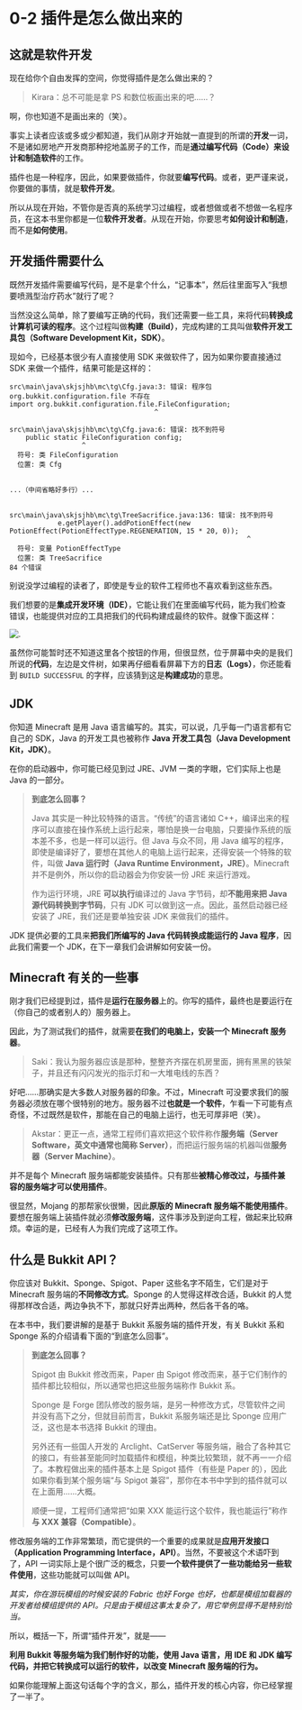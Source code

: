# 0-2 插件是怎么做出来的

## 这就是软件开发

现在给你个自由发挥的空间，你觉得插件是怎么做出来的？

> Kirara：总不可能是拿 PS 和数位板画出来的吧……？

啊，你也知道不是画出来的（笑）。

事实上读者应该或多或少都知道，我们从刚才开始就一直提到的所谓的**开发**一词，不是诸如房地产开发商那种挖地盖房子的工作，而是**通过编写代码（Code）来设计和制造软件**的工作。

插件也是一种程序，因此，如果要做插件，你就要**编写代码**。或者，更严谨来说，你要做的事情，就是**软件开发**。

所以从现在开始，不管你是否真的系统学习过编程，或者想做或者不想做一名程序员，在这本书里你都是一位**软件开发者**。从现在开始，你要思考**如何设计和制造**，而不是**如何使用**。

## 开发插件需要什么

既然开发插件需要编写代码，是不是拿个什么，“记事本”，然后往里面写入“我想要喷溅型治疗药水”就行了呢？

当然没这么简单，除了要编写正确的代码，我们还需要一些工具，来将代码**转换成计算机可读的程序**。这个过程叫做**构建（Build）**，完成构建的工具叫做**软件开发工具包（Software Development Kit，SDK）**。

现如今，已经基本很少有人直接使用 SDK 来做软件了，因为如果你要直接通过 SDK 来做一个插件，结果可能是这样的：

```
src\main\java\skjsjhb\mc\tg\Cfg.java:3: 错误: 程序包 org.bukkit.configuration.file 不存在
import org.bukkit.configuration.file.FileConfiguration;
                                    ^

src\main\java\skjsjhb\mc\tg\Cfg.java:6: 错误: 找不到符号
    public static FileConfiguration config;
                  ^
  符号: 类 FileConfiguration
  位置: 类 Cfg


...（中间省略好多行）...


src\main\java\skjsjhb\mc\tg\TreeSacrifice.java:136: 错误: 找不到符号
            e.getPlayer().addPotionEffect(new PotionEffect(PotionEffectType.REGENERATION, 15 * 20, 0));
                                                           ^
  符号: 变量 PotionEffectType
  位置: 类 TreeSacrifice
84 个错误
```

别说没学过编程的读者了，即使是专业的软件工程师也不喜欢看到这些东西。

我们想要的是**集成开发环境（IDE）**，它能让我们在里面编写代码，能为我们检查错误，也能提供对应的工具把我们的代码构建成最终的软件。就像下面这样：

![.](https://s2.loli.net/2023/12/19/zqRPCJrtdYn53FW.png)

虽然你可能暂时还不知道这里各个按钮的作用，但很显然，位于屏幕中央的是我们所说的**代码**，左边是文件树，如果再仔细看看屏幕下方的**日志（Logs）**，你还能看到 `BUILD SUCCESSFUL` 的字样，应该猜到这是**构建成功**的意思。

## JDK

你知道 Minecraft 是用 Java 语言编写的。其实，可以说，几乎每一门语言都有它自己的 SDK，Java 的开发工具也被称作 **Java 开发工具包（Java Development Kit，JDK）**。

在你的启动器中，你可能已经见到过 JRE、JVM 一类的字眼，它们实际上也是 Java 的一部分。

> **到底怎么回事？**
> 
> Java 其实是一种比较特殊的语言。“传统”的语言诸如 C++，编译出来的程序可以直接在操作系统上运行起来，哪怕是换一台电脑，只要操作系统的版本差不多，也是一样可以运行。但 Java 与众不同，用 Java 编写的程序，即使是编译好了，要想在其他人的电脑上运行起来，还得安装一个特殊的软件，叫做 **Java 运行时（Java Runtime Environment，JRE）**。Minecraft 并不是例外，所以你的启动器会为你安装一份 JRE 来运行游戏。
> 
> 作为运行环境，JRE **可以执行**编译过的 Java 字节码，却**不能用来把 Java 源代码转换到字节码**，只有 JDK 可以做到这一点。因此，虽然启动器已经安装了 JRE，我们还是要单独安装 JDK 来做我们的插件。

JDK 提供必要的工具来**把我们所编写的 Java 代码转换成能运行的 Java 程序**，因此我们需要一个 JDK，在下一章我们会讲解如何安装一份。

## Minecraft 有关的一些事

刚才我们已经提到过，插件是**运行在服务器**上的。你写的插件，最终也是要运行在（你自己的或者别人的）服务器上。

因此，为了测试我们的插件，就需要**在我们的电脑上，安装一个 Minecraft 服务器**。

> Saki：我认为服务器应该是那种，整整齐齐摆在机房里面，拥有黑黑的铁架子，并且还有闪闪发光的指示灯和一大堆电线的东西？

好吧……那确实是大多数人对服务器的印象。不过，Minecraft 可没要求我们的服务器必须放在哪个很特别的地方。服务器不过**也就是一个软件**，乍看一下可能有点奇怪，不过既然是软件，那能在自己的电脑上运行，也无可厚非吧（笑）。

> Akstar：更正一点，通常工程师们喜欢把这个软件称作**服务端（Server Software，英文中通常也简称 Server）**，而把运行服务端的机器叫做**服务器（Server Machine）**。

并不是每个 Minecraft 服务端都能安装插件。只有那些**被精心修改过，与插件兼容的服务端才可以使用插件**。

很显然，Mojang 的那帮家伙很懒，因此**原版的 Minecraft 服务端不能使用插件**。要想在服务端上装插件就必须**修改服务端**，这件事涉及到逆向工程，做起来比较麻烦。幸运的是，已经有人为我们完成了这项工作。

## 什么是 Bukkit API？

你应该对 Bukkit、Sponge、Spigot、Paper 这些名字不陌生，它们是对于 Minecraft 服务端的**不同修改方式**。Sponge 的人觉得这样改合适，Bukkit 的人觉得那样改合适，两边争执不下，那就只好弄出两种，然后各干各的咯。

在本书中，我们要讲解的是基于 Bukkit 系服务端的插件开发，有关 Bukkit 系和 Sponge 系的介绍请看下面的“到底怎么回事”。

> **到底怎么回事？**
> 
> Spigot 由 Bukkit 修改而来，Paper 由 Spigot 修改而来，基于它们制作的插件都比较相似，所以通常也把这些服务端称作 Bukkit 系。
> 
> Sponge 是 Forge 团队修改的服务端，是另一种修改方式，尽管软件之间并没有高下之分，但就目前而言，Bukkit 系服务端还是比 Sponge 应用广泛，这也是本书选择 Bukkit 的理由。
> 
> 另外还有一些国人开发的 Arclight、CatServer 等服务端，融合了各种其它的接口，有些甚至能同时加载插件和模组，种类比较繁琐，就不再一一介绍了。本教程做出来的插件基本上是 Spigot 插件（有些是 Paper 的），因此如果你看到某个服务端“与 Spigot 兼容”，那你在本书中学到的插件就可以在上面用……大概。
> 
> 顺便一提，工程师们通常把“如果 XXX 能运行这个软件，我也能运行”称作**与 XXX 兼容（Compatible）**。

修改服务端的工作非常繁琐，而它提供的一个重要的成果就是**应用开发接口（Application Programming Interface，API）**。当然，不要被这个术语吓到了，API 一词实际上是个很广泛的概念，只要**一个软件提供了一些功能给另一些软件使用**，这些功能就可以叫做 API。

*其实，你在游玩模组的时候安装的 Fabric 也好 Forge 也好，也都是模组加载器的开发者给模组提供的 API。只是由于模组这事太复杂了，用它举例显得不是特别恰当。*

所以，概括一下，所谓“插件开发”，就是——

**利用 Bukkit 等服务端为我们制作好的功能，使用 Java 语言，用 IDE 和 JDK 编写代码，并把它转换成可以运行的软件，以改变 Minecraft 服务端的行为。**

如果你能理解上面这句话每个字的含义，那么，插件开发的核心内容，你已经掌握了一半了。
